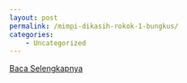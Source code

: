 ```yaml
---
layout: post
permalink: /mimpi-dikasih-rokok-1-bungkus/
categories:
    - Uncategorized
---
```


[Baca Selengkapnya](/04)